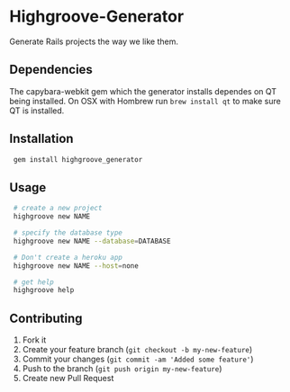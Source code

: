 # Highgroove-Generator

Generate Rails projects the way we like them.

## Dependencies

The capybara-webkit gem which the generator installs dependes on QT
being installed. On OSX with Hombrew run ```brew install qt``` to make
sure QT is installed.

## Installation

```bash
 gem install highgroove_generator
```

## Usage

```bash
 # create a new project
 highgroove new NAME

 # specify the database type
 highgroove new NAME --database=DATABASE

 # Don't create a heroku app
 highgroove new NAME --host=none

 # get help
 highgroove help
```

## Contributing

1. Fork it
2. Create your feature branch (`git checkout -b my-new-feature`)
3. Commit your changes (`git commit -am 'Added some feature'`)
4. Push to the branch (`git push origin my-new-feature`)
5. Create new Pull Request
